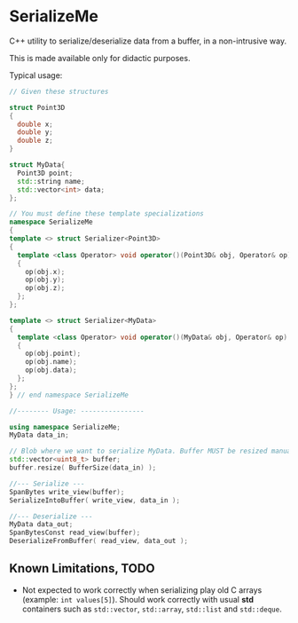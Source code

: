 # SerializeMe

C++ utility to serialize/deserialize data from a buffer, in a non-intrusive way.

This is made available only for didactic purposes.

Typical usage:

```c++
// Given these structures

struct Point3D
{
  double x;
  double y;
  double z;
}

struct MyData{
  Point3D point;
  std::string name;
  std::vector<int> data;
};

// You must define these template specializations
namespace SerializeMe
{
template <> struct Serializer<Point3D>
{
  template <class Operator> void operator()(Point3D& obj, Operator& op)
  {
    op(obj.x);
    op(obj.y);
    op(obj.z);
  };
};

template <> struct Serializer<MyData>
{
  template <class Operator> void operator()(MyData& obj, Operator& op)
  {
    op(obj.point);
    op(obj.name);
    op(obj.data);
  };
};
} // end namespace SerializeMe

//-------- Usage: ----------------

using namespace SerializeMe;
MyData data_in;

// Blob where we want to serialize MyData. Buffer MUST be resized manually.
std::vector<uint8_t> buffer;
buffer.resize( BufferSize(data_in) );

//--- Serialize ---
SpanBytes write_view(buffer);
SerializeIntoBuffer( write_view, data_in );

//--- Deserialize ---
MyData data_out;
SpanBytesConst read_view(buffer);
DeserializeFromBuffer( read_view, data_out );
```

## Known Limitations, TODO

- Not expected to work correctly when serializing play old C arrays (example: `int values[5]`).
  Should work correctly with usual **std** containers such as `std::vector`, `std::array`, `std::list` and `std::deque`.
